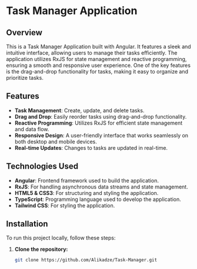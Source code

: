 # Task Manager Application

## Overview

This is a Task Manager Application built with Angular. It features a sleek and intuitive interface, allowing users to manage their tasks efficiently. The application utilizes RxJS for state management and reactive programming, ensuring a smooth and responsive user experience. One of the key features is the drag-and-drop functionality for tasks, making it easy to organize and prioritize tasks.

## Features

- **Task Management**: Create, update, and delete tasks.
- **Drag and Drop**: Easily reorder tasks using drag-and-drop functionality.
- **Reactive Programming**: Utilizes RxJS for efficient state management and data flow.
- **Responsive Design**: A user-friendly interface that works seamlessly on both desktop and mobile devices.
- **Real-time Updates**: Changes to tasks are updated in real-time.

## Technologies Used

- **Angular**: Frontend framework used to build the application.
- **RxJS**: For handling asynchronous data streams and state management.
- **HTML5 & CSS3**: For structuring and styling the application.
- **TypeScript**: Programming language used to develop the application.
- **Tailwind CSS**: For styling the application.

## Installation

To run this project locally, follow these steps:

1. **Clone the repository:**
   ```bash
   git clone https://github.com/Alikadze/Task-Manager.git
